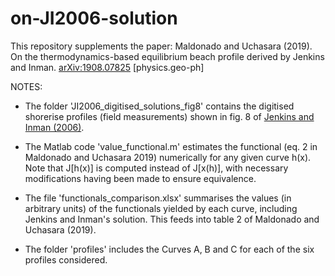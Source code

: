 # on-JI2006-solution
This repository supplements the paper:
Maldonado and Uchasara (2019). On the thermodynamics-based equilibrium beach profile derived by Jenkins and Inman. [arXiv:1908.07825](https://arxiv.org/abs/1908.07825) [physics.geo-ph]

NOTES:

+ The folder 'JI2006_digitised_solutions_fig8' contains the digitised shorerise profiles (field measurements) shown in fig. 8 of [Jenkins and Inman (2006)](https://doi.org/10.1029/2005JC002899).

+ The Matlab code 'value_functional.m' estimates the functional (eq. 2 in Maldonado and Uchasara 2019) numerically for any given curve h(x). Note that J[h(x)] is computed instead of J[x(h)], with necessary modifications having been made to ensure equivalence. 

+ The file 'functionals_comparison.xlsx' summarises the values (in arbitrary units) of the functionals yielded by each curve, including Jenkins and Inman's solution. This feeds into table 2 of Maldonado and Uchasara (2019).

+ The folder 'profiles' includes the Curves A, B and C for each of the six profiles considered.
